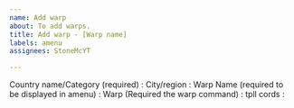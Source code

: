```yaml
---
name: Add warp
about: To add warps.
title: Add warp - [Warp name]
labels: amenu
assignees: StoneMcYT

---
```


Country name/Category (required) :
City/region :
Warp Name (required to be displayed in amenu) :
Warp (Required the warp command) :
tpll cords :
